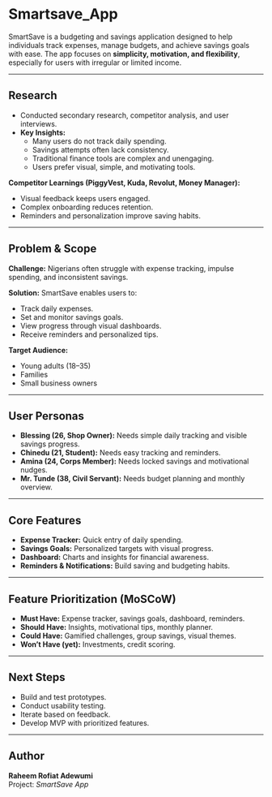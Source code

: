 # Smartsave_App

SmartSave is a budgeting and savings application designed to help individuals track expenses, manage budgets, and achieve savings goals with ease. The app focuses on **simplicity, motivation, and flexibility**, especially for users with irregular or limited income.

---

## Research
- Conducted secondary research, competitor analysis, and user interviews.  
- **Key Insights:**
  - Many users do not track daily spending.  
  - Savings attempts often lack consistency.  
  - Traditional finance tools are complex and unengaging.  
  - Users prefer visual, simple, and motivating tools.  

**Competitor Learnings (PiggyVest, Kuda, Revolut, Money Manager):**
- Visual feedback keeps users engaged.  
- Complex onboarding reduces retention.  
- Reminders and personalization improve saving habits.  

---

## Problem & Scope
**Challenge:** Nigerians often struggle with expense tracking, impulse spending, and inconsistent savings.  

**Solution:** SmartSave enables users to:  
- Track daily expenses.  
- Set and monitor savings goals.  
- View progress through visual dashboards.  
- Receive reminders and personalized tips.  

**Target Audience:**  
- Young adults (18–35)  
- Families  
- Small business owners  

---

## User Personas
- **Blessing (26, Shop Owner):** Needs simple daily tracking and visible savings progress.  
- **Chinedu (21, Student):** Needs easy tracking and reminders.  
- **Amina (24, Corps Member):** Needs locked savings and motivational nudges.  
- **Mr. Tunde (38, Civil Servant):** Needs budget planning and monthly overview.  

---

## Core Features
- **Expense Tracker:** Quick entry of daily spending.  
- **Savings Goals:** Personalized targets with visual progress.  
- **Dashboard:** Charts and insights for financial awareness.  
- **Reminders & Notifications:** Build saving and budgeting habits.  

---

## Feature Prioritization (MoSCoW)
- **Must Have:** Expense tracker, savings goals, dashboard, reminders.  
- **Should Have:** Insights, motivational tips, monthly planner.  
- **Could Have:** Gamified challenges, group savings, visual themes.  
- **Won’t Have (yet):** Investments, credit scoring.  

---

## Next Steps
- Build and test prototypes.  
- Conduct usability testing.  
- Iterate based on feedback.  
- Develop MVP with prioritized features.  

---

## Author
**Raheem Rofiat Adewumi**  
Project: *SmartSave App*
